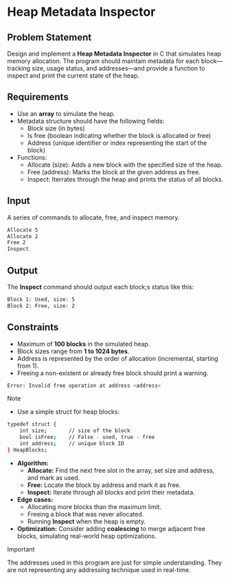 # Heap Metadata Inspector

## Problem Statement

Design and implement a **Heap Metadata Inspector** in C that simulates heap memory allocation. The program should maintain metadata for each block—tracking size, usage status, and addresses—and provide a function to inspect and print the current state of the heap.

## Requirements

- Use an **array** to simulate the heap.
- Metadata structure should have the following fields:
  - Block size (in bytes)
  - Is free (boolean indicating whether the block is allocated or free)
  - Address (unique identifier or index representing the start of the block)
- Functions:
  - Allocate (size): Adds a new block with the specified size of the heap.
  - Free (address): Marks the block at the given address as free.
  - Inspect: Iterrates through the heap and prints the status of all blocks.

## Input

A series of commands to allocate, free, and inspect memory.

```bash
Allocate 5
Allocate 2
Free 2
Inspect
```

## Output

The **Inspect** command should output each block;s status like this:

```bash
Block 1: Used, size: 5
Block 2: Free, size: 2
```

## Constraints

- Maximum of **100 blocks** in the simulated heap.
- Block sizes range from **1 to 1024 bytes**.
- Address is represented by the order of allocation (incremental, starting from 1).
- Freeing a non-existent or already free block should print a warning.

```bash
Error: Invalid free operation at address <address>
```

> [!NOTE]
>
> - Use a simple struct for heap blocks:
>
> ```bash
> typedef struct {
>     int size;       // size of the block
>     bool isFree;    // False - used, true - free
>     int address;    // unique block ID
> } HeapBlocks;
> ```
>
> - **Algorithm:**
>   - **Allocate:** Find the next free slot in the array, set size and address, and mark as used.
>   - **Free:** Locate the block by address and mark it as free.
>   - **Inspect:** Iterate through all blocks and print their metadata.
> - **Edge cases:**
>   - Allocating more blocks than the maximum limit.
>   - Freeing a block that was never allocated.
>   - Running **Inspect** when the heap is empty.
> - **Optimization:** Consider adding **coalescing** to merge adjacent free blocks, simulating real-world heap optimizations.

> [!IMPORTANT]
>
> The addresses used in this program are just for simple understanding. They are not representing any addressing technique used in real-time.
